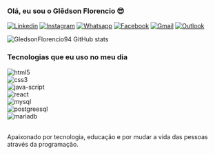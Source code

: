 ### Olá, eu sou o Glêdson Florencio 😎



[![Linkedin](https://img.shields.io/badge/LinkedIn-0077B5?style=for-the-badge&logo=linkedin&logoColor=white)](https://www.linkedin.com/in/gledson-florencio-754581177/)
[![Instagram](https://img.shields.io/badge/Instagram-E4405F?style=for-the-badge&logo=instagram&logoColor=white)](https://www.instagram.com/gledsonflorencio94/)
[![Whatsapp](https://img.shields.io/badge/WhatsApp-25D366?style=for-the-badge&logo=whatsapp&logoColor=white)](https://api.whatsapp.com/send?phone=5582999346286)
[![Facebook](https://img.shields.io/badge/Facebook-1877F2?style=for-the-badge&logo=facebook&logoColor=white)](https://www.facebook.com/profile.php?id=100025621964540)
[![Gmail](https://img.shields.io/badge/Gmail-D14836?style=for-the-badge&logo=gmail&logoColor=white)](gledsonflorencio@gmail.com)
[![Outlook](https://img.shields.io/badge/Microsoft_Outlook-0078D4?style=for-the-badge&logo=microsoft-outlook&logoColor=white)](gledsonflorencio@outlook.com)


![GledsonFlorencio94 GitHub stats](https://github-readme-stats.vercel.app/api?username=GledsonFlorencio94&show_icons=true&theme=dracula)


### Tecnologias que eu uso no meu dia


<div style="display: inline_block"><img align="center" alt="html5" src="https://img.shields.io/badge/HTML5-E34F26?style=for-the-badge&logo=html5&logoColor=white"/></div>
<div style="display: inline_block"><img align="center" alt="css3" src="https://img.shields.io/badge/CSS3-1572B6?style=for-the-badge&logo=css3&logoColor=white"/></div>
<div style="display: inline_block"><img align="center" alt="java-script" src="https://img.shields.io/badge/JavaScript-F7DF1E?style=for-the-badge&logo=javascript&logoColor=black"/></div>
<div style="display: inline_block"><img align="center" alt="react" src="https://img.shields.io/badge/React-20232A?style=for-the-badge&logo=react&logoColor=61DAFB"/></div>
<div style="display: inline_block"><img align="center" alt="mysql" src="https://img.shields.io/badge/MySQL-00000F?style=for-the-badge&logo=mysql&logoColor=white"/></div>
<div style="display: inline_block"><img align="center" alt="postgreesql" src="https://img.shields.io/badge/PostgreSQL-316192?style=for-the-badge&logo=postgresql&logoColor=white"/></div>
<div style="display: inline_block"><img align="center" alt="mariadb" src="https://img.shields.io/badge/MariaDB-01529E?style=for-the-badge&logo=mariadb&logoColor=white"/></div>



<div>
<p></br>Apaixonado por tecnologia, educação e por mudar a vida das pessoas através da programação.</p>
</div>
